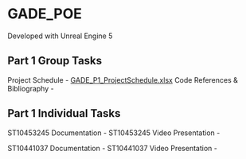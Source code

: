 # GADE_POE
Developed with Unreal Engine 5

Part 1 Group Tasks
-------------------------------------------------------------------------------------------------------------------------------------------------
Project Schedule - [GADE_P1_ProjectSchedule.xlsx](https://github.com/user-attachments/files/22524242/GADE_P1_ProjectSchedule.xlsx)
Code References & Bibliography - 

Part 1 Individual Tasks
------------------------------------------------------------------------------------------------------------------------------------------------
ST10453245 Documentation - 
ST10453245 Video Presentation - 

ST10441037 Documentation - 
ST10441037 Video Presentation - 
